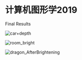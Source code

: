 # 计算机图形学2019



Final Results

![car+depth](C:\Users\wzy\Desktop\Tsinghua\清华学习资料4\图形学\Computer-Graphics-2019\result\car+depth.png)



![room_bright](C:\Users\wzy\Desktop\Tsinghua\清华学习资料4\图形学\Computer-Graphics-2019\result\room_bright.png)

![dragon_AfterBrightening](C:\Users\wzy\Desktop\Tsinghua\清华学习资料4\图形学\Computer-Graphics-2019\result\dragon_AfterBrightening.png)

